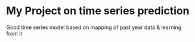 # My Project on time series prediction


Good time series model based on mapping of past year data & learning from it
